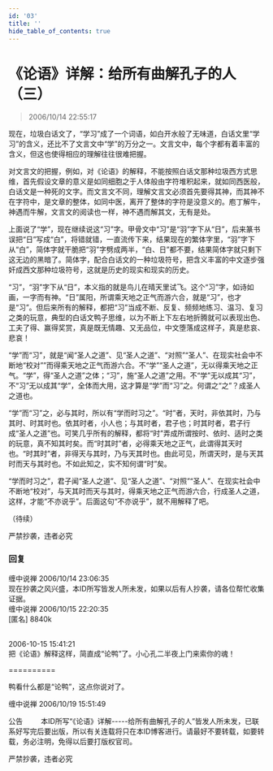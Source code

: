 ```yaml
---
id: '03'
title: ''
hide_table_of_contents: true
---
```


# 《论语》详解：给所有曲解孔子的人（三）

> 2006/10/14 22:55:17

现在，垃圾白话文了，“学习”成了一个词语，如白开水般了无味道，白话文里“学习”的含义，还比不了文言文中“学”的万分之一。文言文中，每个字都有着丰富的含义，但这也使得相应的理解往往很难把握。
 
对文言文的把握，例如，对《论语》的解释，不能按照白话文那种垃圾西方式思维，首先假设文章的意义是如同细胞之于人体般由字符堆积起来，就如同西医般，白话文是一种死的文字。而文言文不同，理解文言文必须首先要得其神，而其神不在字符中，是文章的整体，如同中医，离开了整体的字符是没意义的。庖丁解牛，神遇而牛解，文言文的阅读也一样，神不遇而解其文，无有是处。

上面说了“学”，现在继续说这“习”字。甲骨文中“习”是“羽”字下从“日”，后来篆书误把“日”写成“白”，将错就错，一直流传下来，结果现在的繁体字里，“羽”字下从“白”，简体字就干脆把“羽”字劈成两半，“白、日”都不要，结果简体字就只剩下这无边的黑暗了。简体字，配合白话文的一种垃圾符号，把含义丰富的中文逐步强奸成西文那种垃圾符号，这就是历史的现实和现实的历史。

“习”，“羽”字下从“日”，本义指的就是鸟儿在晴天里试飞。这个“习”字，如诗如画，一字而有神。“日”属阳，所谓乘天地之正气而游六合，就是“习”，也才是“习”。但后来所有的解释，都把“习”当成不断、反复、频频地练习、温习、复习之类的玩意，典型的白话文鸭子思维，以为不断上下左右地折腾就可以表现出色、工夫了得、赢得奖赏，真是既无情趣、又无品位，中文堕落成这样子，真是悲哀、悲哀！

“学”而“习”，就是“闻“圣人之道”、见“圣人之道”、“对照”“圣人”、在现实社会中不断地“校对””而得乘天地之正气而游六合。不“学”“圣人之道”，无以得乘天地之正气。“学”，得“圣人之道”之体；“习”，施“圣人之道”之用。不“学”无以成其“习”，不“习”无以成其“学”，全体而大用，这才算是“学”而“习”之。何谓之“之”？成圣人之道也。

“学”而“习”之，必与其时，所以有“学而时习之”。“时”者，天时，非依其时，乃与其时、时其时也。依其时者，小人也；与其时者，君子也；时其时者，君子行成“圣人之道”也。可笑几乎所有的解释，都将“时”弄成所谓按时、依时、适时之类的玩意，真不知其时矣。而“时其时”者，必得乘天地之正气，此谓得其天时也。“时其时”者，非得天与其时，乃与天其时也。由此可见，所谓天时，是与天其时而天与其时也。不如此知之，实不知何谓“时”矣。

“学而时习之”，君子闻“圣人之道”、见“圣人之道”、“对照”“圣人”、在现实社会中不断地“校对”，与天其时而天与其时，得乘天地之正气而游六合，行成圣人之道，这样，才能“不亦说乎”。后面这句“不亦说乎”，就不用解释了吧。

（待续）

<div style={{fontSize: 'xx-large', fontWeight: 'bold', textAlign: 'center'}}>
严禁抄袭，违者必究
</div>

### 回复

<div class='blog-comment'>
<span class='blog-comment-chan'>缠中说禅</span> 2006/10/14 23:06:35<br/>
现在抄袭之风兴盛，本ID所写皆发人所未发，如果以后有人抄袭，请各位帮忙收集证据。
</div>

<div class='blog-comment'>
<span class='blog-comment-chan'>缠中说禅</span> 2006/10/15 22:20:35<br/>
[匿名] 8840k <br/><br/>

 
2006-10-15 15:41:21 <br/>
把《论语》解释这样，简直成“论鸭”了。小心孔二半夜上门来索你的魂！ 
 
==========<br/>

鸭看什么都是“论鸭”，这点你说对了。
</div>

<div class='blog-comment'>
<span class='blog-comment-chan'>缠中说禅</span> 2006/10/19 15:51:49<br/>

公告
　　
本ID所写“《论语》详解-----给所有曲解孔子的人”皆发人所未发，已联系好写完后要出版，所以有关连载将只在本ID博客进行。请最好不要转载，如要转载，务必注明，免得以后要打版权官司。

严禁抄袭，违者必究
</div>